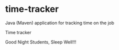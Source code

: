 # time-tracker
Java (Maven) application for tracking time on the job

Time tracker

Good Night Students, Sleep Well!!!

